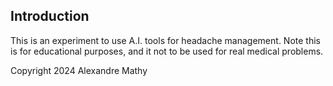 ## Introduction

This is an experiment to use A.I. tools for headache management.
Note this is for educational purposes, and it not to be used for real medical problems.


Copyright 2024 Alexandre Mathy
